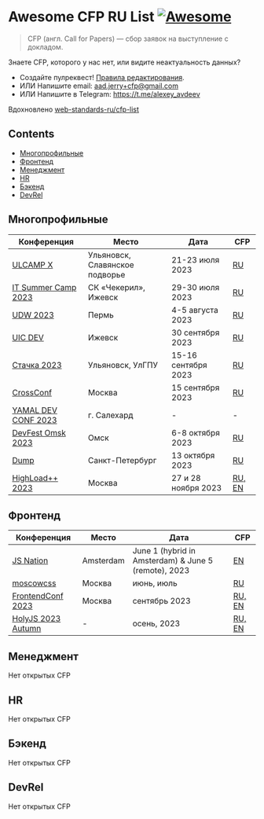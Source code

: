 # Awesome CFP RU List [![Awesome](https://awesome.re/badge.svg)](https://awesome.re)

> CFP (англ. Call for Papers) — сбор заявок на выступление с докладом.

Знаете CFP, которого у нас нет, или видите неактуальность данных?

- Создайте пулреквест! [Правила редактирования](CONTRIBUTING.md).
- ИЛИ Напишите email: aad.jerry+cfp@gmail.com
- ИЛИ Напишите в Telegram: https://t.me/alexey_avdeev

Вдохновлено [web-standards-ru/cfp-list](https://github.com/web-standards-ru/cfp-list)

## Contents

- [Многопрофильные](#многопрофильные)
- [Фронтенд](#фронтенд)
- [Менеджмент](#менеджмент)
- [HR](#hr)
- [Бэкенд](#бэкенд)
- [DevRel](#devrel)

## Многопрофильные

| Конференция                                        | Место                          | Дата                | CFP                                                                                                             |
| -------------------------------------------------- | ------------------------------ | ------------------- | --------------------------------------------------------------------------------------------------------------- |
| [ULCAMP Х](https://2023.ulcamp.ru/)                | Ульяновск, Славянское подворье | 21-23 июля 2023     | [RU](https://docs.google.com/forms/d/1RnaW8e2D0cMUSJjh8_MqdYnBpjWkaRqC0eRHY5UbBQA/viewform?edit_requested=true) |
| [IT Summer Camp 2023](http://itcamp18.ru/)         | СК «Чекерил», Ижевск           | 29-30 июля 2023     | [RU](https://forms.gle/5hUQ8SDvbFtFPyFj8)                                                                       |
| [UDW 2023](https://ural-digital-weekend.ru/)       | Пермь                          | 4-5 августа 2023    | [RU](https://docs.google.com/forms/d/e/1FAIpQLSfbyqdJASMM5JEKoHA0ETWCg2yHYFPjIFwjR-laTTWuQZUxEg/viewform)       |
| [UIC DEV](https://uic.dev/)                        | Ижевск                         | 30 сентября 2023    | [RU](https://docs.google.com/forms/d/e/1FAIpQLScEVXS0mrGdiYip5GgBI6xZoaaz1n0uDsqQXZBqTIPYl6NbKw/viewform)       |
| [Стачка 2023](https://nastachku.ru/)               | Ульяновск, УлГПУ               | 15-16 сентября 2023 | [RU](https://nastachku.ru/lectures-new)                                                                         |
| [CrossConf](https://crossconf.com/)                | Москва                         | 15 сентября 2023    | [RU](https://docs.google.com/forms/d/e/1FAIpQLScT6BtkfnUi1HT_LKPHrJ-kdYLIuX1Gd2W8yvBKSfR2hVfoDg/viewform)       |
| [YAMAL DEV CONF 2023](https://yamal.dev/conf/2023) | г. Салехард                    | -                   | -                                                                                                               |
| [DevFest Omsk 2023](https://www.devfestomsk.ru/)   | Омск                           | 6-8 октября 2023    | [RU](https://forms.yandex.ru/cloud/63fcd62850569043a9319aee/)                                                   |
| [Dump](http://dump-spb.ru/)                        | Санкт-Петербург                | 13 октября 2023     | [RU](http://dump-spb.ru/for_speakers)                                                                           |
| [HighLoad++ 2023](https://highload.ru/moscow/2023) | Москва                         | 27 и 28 ноября 2023 | [RU, EN](https://conf.ontico.ru/lectures/propose?conference=hl2023-moscow)                                      |

## Фронтенд

| Конференция                                              | Место     | Дата                                                 | CFP                                                                                                       |
| -------------------------------------------------------- | --------- | ---------------------------------------------------- | --------------------------------------------------------------------------------------------------------- |
| [JS Nation](https://jsnation.com/)                       | Amsterdam | June 1 (hybrid in Amsterdam) & June 5 (remote), 2023 | [EN](https://docs.google.com/forms/d/e/1FAIpQLSfVSzKBuAkUUCVf6cSA-Tuuo6MDNI4S7CB06vrnkzTdAZYQFA/viewform) |
| [moscowcss](https://vk.com/css_moscow)                   | Москва    | июнь, июль                                           | [RU](https://clc.to/moscowcss_cfp)                                                                        |
| [FrontendConf 2023](https://frontendconf.ru/moscow/2023) | Москва    | сентябрь 2023                                        | [RU, EN](https://conf.ontico.ru/lectures/propose?conference=fc2023-moscow)                                |
| [HolyJS 2023 Autumn](https://holyjs.ru/)                 | -         | осень, 2023                                          | [RU, EN](https://holyjs.ru/callforpapers/)                                                                |

## Менеджмент

Нет открытых CFP

## HR

Нет открытых CFP

## Бэкенд

Нет открытых CFP

## DevRel

Нет открытых CFP
